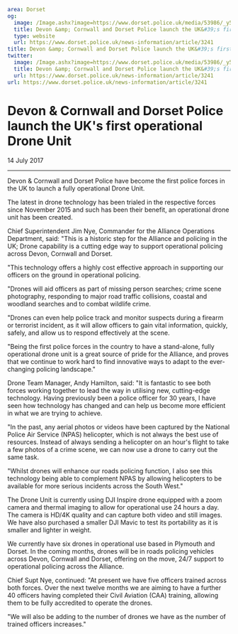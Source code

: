 ```yaml
area: Dorset
og:
  image: /Image.ashx?image=https://www.dorset.police.uk/media/53986/_y5a1054.jpg&amp;amp;width=150
  title: Devon &amp; Cornwall and Dorset Police launch the UK&#39;s first operational Drone Unit
  type: website
  url: https://www.dorset.police.uk/news-information/article/3241
title: Devon &amp; Cornwall and Dorset Police launch the UK&#39;s first operational Drone Unit |
twitter:
  image: /Image.ashx?image=https://www.dorset.police.uk/media/53986/_y5a1054.jpg&amp;amp;width=150
  title: Devon &amp; Cornwall and Dorset Police launch the UK&#39;s first operational Drone Unit
  url: https://www.dorset.police.uk/news-information/article/3241
url: https://www.dorset.police.uk/news-information/article/3241
```

# Devon & Cornwall and Dorset Police launch the UK's first operational Drone Unit

14 July 2017

* * *

Devon & Cornwall and Dorset Police have become the first police forces in the UK to launch a fully operational Drone Unit.

The latest in drone technology has been trialed in the respective forces since November 2015 and such has been their benefit, an operational drone unit has been created.

Chief Superintendent Jim Nye, Commander for the Alliance Operations Department, said: "This is a historic step for the Alliance and policing in the UK; Drone capability is a cutting edge way to support operational policing across Devon, Cornwall and Dorset.

"This technology offers a highly cost effective approach in supporting our officers on the ground in operational policing.

"Drones will aid officers as part of missing person searches; crime scene photography, responding to major road traffic collisions, coastal and woodland searches and to combat wildlife crime.

"Drones can even help police track and monitor suspects during a firearm or terrorist incident, as it will allow officers to gain vital information, quickly, safely, and allow us to respond effectively at the scene.

"Being the first police forces in the country to have a stand-alone, fully operational drone unit is a great source of pride for the Alliance, and proves that we continue to work hard to find innovative ways to adapt to the ever-changing policing landscape."

Drone Team Manager, Andy Hamilton, said: "It is fantastic to see both forces working together to lead the way in utilising new, cutting-edge technology. Having previously been a police officer for 30 years, I have seen how technology has changed and can help us become more efficient in what we are trying to achieve.

"In the past, any aerial photos or videos have been captured by the National Police Air Service (NPAS) helicopter, which is not always the best use of resources. Instead of always sending a helicopter on an hour's flight to take a few photos of a crime scene, we can now use a drone to carry out the same task.

"Whilst drones will enhance our roads policing function, I also see this technology being able to complement NPAS by allowing helicopters to be available for more serious incidents across the South West."

The Drone Unit is currently using DJI Inspire drone equipped with a zoom camera and thermal imaging to allow for operational use 24 hours a day. The camera is HD/4K quality and can capture both video and still images. We have also purchased a smaller DJI Mavic to test its portability as it is smaller and lighter in weight.

We currently have six drones in operational use based in Plymouth and Dorset. In the coming months, drones will be in roads policing vehicles across Devon, Cornwall and Dorset, offering on the move, 24/7 support to operational policing across the Alliance.

Chief Supt Nye, continued: "At present we have five officers trained across both forces. Over the next twelve months we are aiming to have a further 40 officers having completed their Civil Aviation (CAA) training, allowing them to be fully accredited to operate the drones.

"We will also be adding to the number of drones we have as the number of trained officers increases."
